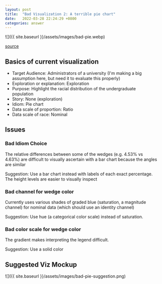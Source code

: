 ```yaml
---
layout: post
title:  "Bad Visualization 2: A terrible pie chart"
date:   2022-03-28 22:24:29 +0800
categories: answer
---
```


![]({{ site.baseurl }}/assets/images/bad-pie.webp)

[source](https://www.reddit.com/r/dataisugly/comments/tnjf06/im_blue_da_ba_dee_da_ba_di/)

## Basics of current visualization
- Target Audience: Administrators of a university (I'm making a big assumption here, but need it to evaluate this properly)
- Exploration or explanation: Exploration
- Purpose: Highlight the racial distribution of the undergraduate population
- Story: None (exploration)
- Idiom: Pie chart
- Data scale of proportion: Ratio
- Data scale of race: Nominal 

## Issues
### Bad Idiom Choice
The relative differences between some of the wedges (e.g. 4.53% vs 4.63%) are difficult to visually ascertain with a bar chart because the angles are similar

Suggestion: Use a bar chart instead with labels of each exact percentage. The height levels are easier to visually inspect


### Bad channel for wedge color
Currently uses various shades of graded blue (saturation, a magnitude channel) for nominal data (which should use an identity channel)

Suggestion: Use hue (a categorical color scale) instead of saturation.

### Bad color scale for wedge color
The gradient makes interpreting the legend difficult.

Suggestion: Use a solid color

## Suggested Viz Mockup

![]({{ site.baseurl }}/assets/images/bad-pie-suggestion.png)